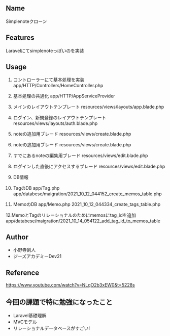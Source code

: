 ## Name
Simplenoteクローン

## Features
Laravelにてsimplenoteっぽいのを実装

## Usage 


1. コントローラーにて基本処理を実装
app/HTTP/Controllers/HomeController.php

2. 基本処理の共通化
app/HTTP/AppServiceProvider

3. メインのレイアウトテンプレート
resources/views/layouts/app.blade.php

4. ログイン、新規登録のレイアウトテンプレート
resources/views/layouts/auth.blade.php

5. noteの追加用ブレード
resources/views/create.blade.php

6. noteの追加用ブレード
resources/views/create.blade.php

7. すでにあるnoteの編集用ブレード
resources/views/edit.blade.php

8. ログインした直後にアクセスするブレード
resources/views/edit.blade.php

9. DB情報
  10. TagのDB
  app/Tag.php
  app/databese/maigration/2021_10_12_044152_create_memos_table.php


  11. MemoのDB
  app/Memo.php
  2021_10_12_044334_create_tags_table.php

 12.MemoとTagのリレーショナルのためにmemosにtag_idを追加
app/databese/maigration/2021_10_14_054122_add_tag_id_to_memos_table

## Author
* 小野寺剣人
* ジーズアカデミーDev21
 
## Reference
https://www.youtube.com/watch?v=NLqO2b3xEW0&t=5228s

## 今回の課題で特に勉強になったこと
* Laravel基礎理解
* MVCモデル
* リレーショナルデータベースがすごい!





